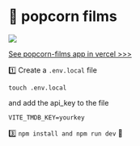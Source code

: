 # 🍿 popcorn films
![](popcorn.gif)

[See popcorn-films app in vercel >>>](https://popcorn-films.vercel.app/)

1️⃣ Create a `.env.local` file
```
touch .env.local
```

and add the api_key to the file
```
VITE_TMDB_KEY=yourkey
```

3️⃣ `npm install and npm run dev` 🎉